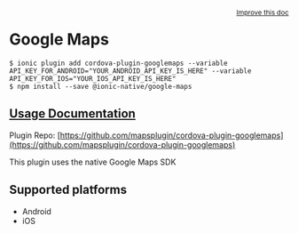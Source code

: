 <a style="float:right;font-size:12px;" href="http://github.com/driftyco/ionic-native/edit/master/src/@ionic-native/plugins/google-maps/index.ts#L366">
  Improve this doc
</a>

# Google Maps

```
$ ionic plugin add cordova-plugin-googlemaps --variable API_KEY_FOR_ANDROID="YOUR_ANDROID_API_KEY_IS_HERE" --variable API_KEY_FOR_IOS="YOUR_IOS_API_KEY_IS_HERE"
$ npm install --save @ionic-native/google-maps
```

## [Usage Documentation](https://ionicframework.com/docs/native/google-maps/)

Plugin Repo: [https://github.com/mapsplugin/cordova-plugin-googlemaps](https://github.com/mapsplugin/cordova-plugin-googlemaps)

This plugin uses the native Google Maps SDK

## Supported platforms
- Android
- iOS



